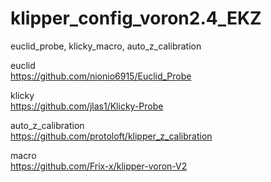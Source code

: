 # klipper_config_voron2.4_EKZ
euclid_probe, klicky_macro, auto_z_calibration

euclid  
https://github.com/nionio6915/Euclid_Probe

klicky  
https://github.com/jlas1/Klicky-Probe

auto_z_calibration  
https://github.com/protoloft/klipper_z_calibration

macro  
https://github.com/Frix-x/klipper-voron-V2
